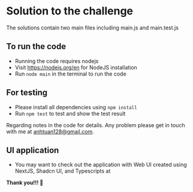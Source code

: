 # Solution to the challenge
The solutions contain two main files including main.js and main.test.js

## To run the code
- Running the code requires nodejs
- Visit https://nodejs.org/en for NodeJS installation
- Run `node main` in the terminal to run the code

## For testing 

- Please install all dependencies using `npm install`
- Run `npm test` to test and show the test result

Regarding notes in the code for details. Any problem please get in touch with me at anhtuan128@gmail.com.

## UI application

- You may want to check out the application with Web UI created using NextJS, Shadcn UI, and Typescripts at 

__Thank you!!! 🙏__

